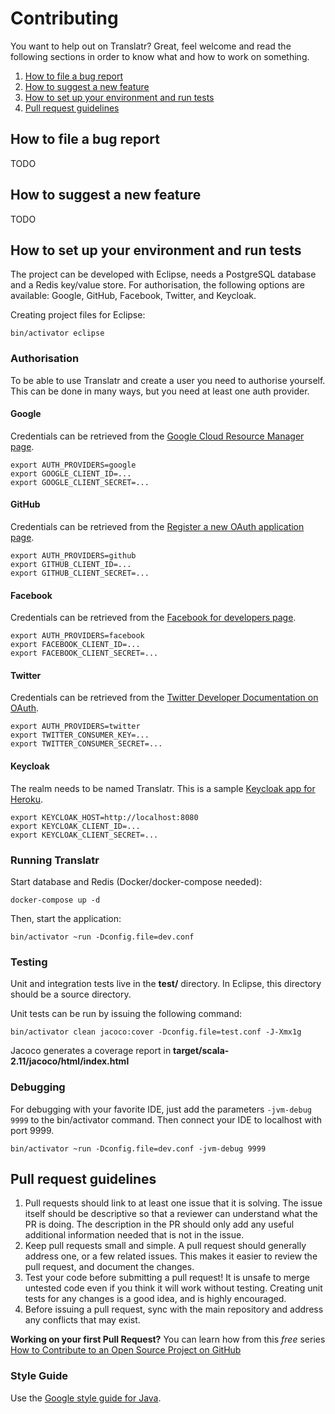 # Contributing

You want to help out on Translatr? Great, feel welcome and read the following
sections in order to know what and how to work on something.

1. [How to file a bug report](#how-to-file-a-bug-report)
1. [How to suggest a new feature](#how-to-suggest-a-new-feature)
1. [How to set up your environment and run tests](#how-to-set-up-your-environment-and-run-tests)
1. [Pull request guidelines](#pull-request-guidelines)

## How to file a bug report

TODO

## How to suggest a new feature

TODO

## How to set up your environment and run tests

The project can be developed with Eclipse, needs a PostgreSQL database and a
Redis key/value store. For authorisation, the following options are available:
Google, GitHub, Facebook, Twitter, and Keycloak.

Creating project files for Eclipse:

```
bin/activator eclipse
```

### Authorisation

To be able to use Translatr and create a user you need to authorise yourself.
This can be done in many ways, but you need at least one auth provider.

#### Google

Credentials can be retrieved from the [Google Cloud Resource Manager page](https://code.google.com/apis/console).

```
export AUTH_PROVIDERS=google
export GOOGLE_CLIENT_ID=...
export GOOGLE_CLIENT_SECRET=...
```

#### GitHub

Credentials can be retrieved from the [Register a new OAuth application page](https://github.com/settings/applications/new).

```
export AUTH_PROVIDERS=github
export GITHUB_CLIENT_ID=...
export GITHUB_CLIENT_SECRET=...
```

#### Facebook

Credentials can be retrieved from the [Facebook for developers page](https://developers.facebook.com/apps).

```
export AUTH_PROVIDERS=facebook
export FACEBOOK_CLIENT_ID=...
export FACEBOOK_CLIENT_SECRET=...
```

#### Twitter

Credentials can be retrieved from the [Twitter Developer Documentation on OAuth](https://dev.twitter.com/docs/auth/oauth).

```
export AUTH_PROVIDERS=twitter
export TWITTER_CONSUMER_KEY=...
export TWITTER_CONSUMER_SECRET=...
```

#### Keycloak

The realm needs to be named Translatr. This is a sample [Keycloak app for Heroku](https://github.com/resamsel/keycloak-swarm-heroku).

```
export KEYCLOAK_HOST=http://localhost:8080
export KEYCLOAK_CLIENT_ID=...
export KEYCLOAK_CLIENT_SECRET=...
```

### Running Translatr

Start database and Redis (Docker/docker-compose needed):

```
docker-compose up -d
```

Then, start the application:

```
bin/activator ~run -Dconfig.file=dev.conf
```

### Testing

Unit and integration tests live in the **test/** directory. In Eclipse, this
directory should be a source directory.

Unit tests can be run by issuing the following command:

```
bin/activator clean jacoco:cover -Dconfig.file=test.conf -J-Xmx1g
```

Jacoco generates a coverage report in **target/scala-2.11/jacoco/html/index.html**

### Debugging

For debugging with your favorite IDE, just add the parameters `-jvm-debug 9999`
to the bin/activator command. Then connect your IDE to localhost with port 9999.

```
bin/activator ~run -Dconfig.file=dev.conf -jvm-debug 9999
```

## Pull request guidelines

1. Pull requests should link to at least one issue that it is solving. The issue
itself should be descriptive so that a reviewer can understand what the PR is
doing. The description in the PR should only add any useful additional
information needed that is not in the issue.
1. Keep pull requests small and simple. A pull request should generally address
one, or a few related issues. This makes it easier to review the pull request,
and document the changes.
1. Test your code before submitting a pull request! It is unsafe to merge
untested code even if you think it will work without testing. Creating unit
tests for any changes is a good idea, and is highly encouraged.
1. Before issuing a pull request, sync with the main repository and address any
conflicts that may exist.

**Working on your first Pull Request?** You can learn how from this *free*
series [How to Contribute to an Open Source Project on
GitHub](https://egghead.io/series/how-to-contribute-to-an-open-source-project-on-github)

### Style Guide

Use the [Google style guide for Java](https://raw.githubusercontent.com/google/styleguide/gh-pages/eclipse-java-google-style.xml).

